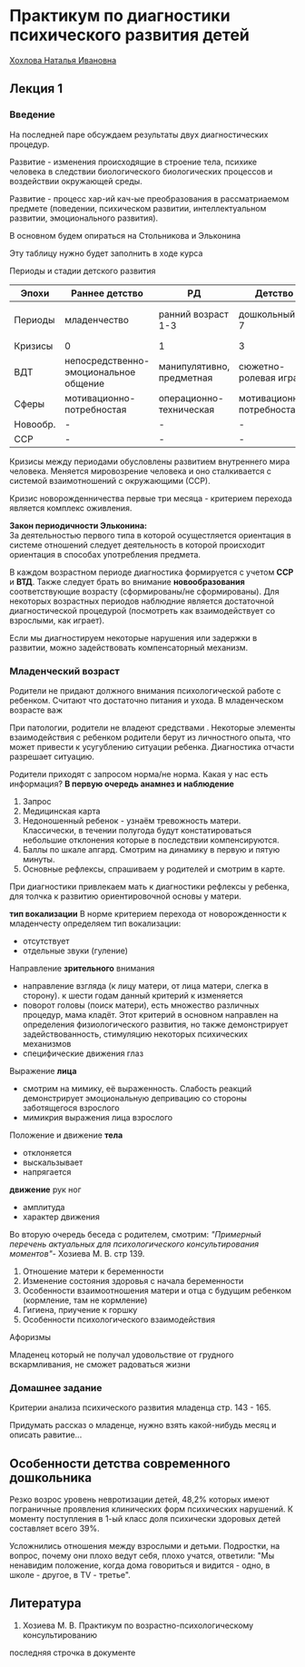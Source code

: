 # Практикум по диагностики психического развития детей

[Хохлова Наталья Ивановна](Hohlova-Ni@yandex.ru)

## Лекция 1

### Введение

На последней паре обсуждаем результаты двух диагностических процедур.

Развитие - изменения происходящие в строение тела, психике человека в следствии биологического биологических процессов и воздействии окружающей среды.

Развитие - процесс хар-ий кач-ые преобразования в рассматриаемом предмете (поведении, психическом развитии, интеллектуальном развитии, эмоционального  развития).

В основном будем опираться на Стольникова и Эльконина

Эту таблицу нужно будет заполнить в ходе курса

Периоды и стадии детского развития

Эпохи | Раннее детство | РД | Детство | Д | Отрочество | О
------|----|----|---|---|---|---|
Периоды    | младенчество | ранний возраст 1-3 | дошкольный 3-7  | Младший школьный 7-10 | подросток 11-14 | ранняя юность 15-17|
Кризисы    | 0 | 1 | 3 | 7 | 17 | 15 |
ВДТ        | непосредственно-эмоциональное общение | манипулятивно, предметная | сюжетно-ролевая игра | учебная деятельности | интимно-личностное общение | учебно проф. проф трудовая |
Сферы      | мотивационно-потребностая | операционно-техническая | мотивационно-потребностая | операционно-техническая | мотивационно-потребностая | операционно-техническая |
Новообр.   | - | - | - | - | - | - |
ССР        | - | - | - | - | - | - |

Кризисы между периодами обусловлены развитием внутреннего мира человека. Меняется мировозрение человека и оно сталкивается с системой взаимотношений с окружающими (ССР).

Кризис новорожденничества первые три месяца - критерием перехода является комплекс оживления.

**Закон периодичности Эльконина:**  
За деятельностью первого типа в которой осущестляется ориентация в системе отношений следует деятельность в которой происходит ориентация в способах употребления предмета.

В каждом возрастном периоде диагностика формируется с учетом **ССР** и **ВТД**. Также следует брать во внимание **новообразования** соответствующие возрасту (сформированы/не сформированы). Для некоторых возрастных периодов наблюдние является достаточной диагностической процедурой (посмотреть как взаимодействует со взрослыми, как играет).

Если мы диагностируем некоторые нарушения или задержки в развитии, можно задействовать компенсаторный механизм.

### Младенческий возраст

Родители не придают должного внимания психологической работе с ребенком. Считают что достаточно питания и ухода. В младенческом возрасте важ

При патологии, родители не владеют средствами . Некоторые элементы взаимодействия с ребенком родители берут из личностного опыта, что может привести к усугублению ситуации ребенка. Диагностика отчасти разрешает ситуацию.

Родители приходят с запросом норма/не норма. Какая у нас есть информация? **В первую очередь анамнез и наблюдение**

1. Запрос
2. Медицинская карта
3. Недоношенный ребенок - узнаём тревожность матери. Классически, в течении полугода будут констатироваться небольшие отклонения которые в последствии компенсируются.
4. Баллы по шкале апгард. Смотрим на динамику в первую и пятую минуты.
5. Основные рефлексы, спрашиваем у родителей и смотрим в карте.

При диагностики привлекаем мать к диагностики рефлексы у ребенка, для толчка к развитию ориентировочной основы у матери.

**тип вокализации** В норме критерием перехода от новорожденности к младенчесту определяем тип вокализации:

* отсутствует
* отдельные звуки (гуление)

Направление **зрительного** внимания

* направление взгляда (к лицу матери, от лица матери, слегка в сторону). к шести годам данный критерий к изменяется
* поворот головы (поиск матери), есть множество различных процедур, мама кладёт. Этот критерий в основном направлен на определения физиологического развития, но также демонстрирует задействованность, стимуляцию некоторых психических механизмов
* специфические движения глаз

Выражение **лица**

* смотрим на мимику, её выраженность. Слабость реакций демонстрирует эмоциональную депривацию со стороны заботящегося взрослого
* мимикрия выражения лица взрослого

Положение и движение **тела**

* отклоняется
* выскальзывает
* напрягается

**движение** рук ног

* амплитуда
* характер движения

Во вторую очередь беседа с родителем, смотрим: _"Примерный перечень актуальных для психологического консультирования моментов"_- Хозиева М. В. стр 139.

1. Отношение матери к беременности
2. Изменение состояния здоровья с начала беременности
3. Особенности взаимоотношения матери и отца с будущим ребенком (кормление, там не кормление)
4. Гигиена, приучение к горшку
5. Особенности психологического взаимодействия

Афоризмы

Младенец который не получал удовольствие от грудного вскармливания, не сможет радоваться жизни

### Домашнее задание

Критерии анализа психического развития младенца стр. 143 - 165.

Придумать рассказ о младенце, нужно взять какой-нибудь месяц и описать равитие...

## Особенности детства современного дошкольника

Резко возрос уровень невротизации детей, 48,2% которых имеют пограничные проявления клинических форм психических нарушений. К моменту поступления в 1-ый класс доля психически здоровых детей составляет всего 39%.

Усложнились отношения между взрослыми и детьми. Подростки, на вопрос, почему они плохо ведут себя, плохо учатся, ответили: "Мы ненавидим положение, когда дома говориться и видится - одно, в школе - другое, в TV - третье".

## Литература

1. Хозиева М. В. Практикум по возрастно-психологическому консультированию

последняя строчка в документе
